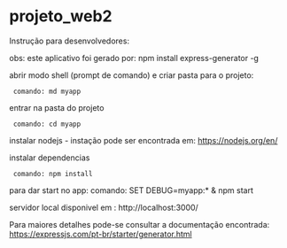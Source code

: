 # projeto_web2
Instrução para desenvolvedores:

obs: este aplicativo foi gerado por: npm install express-generator -g

abrir modo shell (prompt de comando) e criar pasta para o projeto:

     comando: md myapp
     
entrar na pasta do projeto

     comando: cd myapp

instalar nodejs - instação pode ser encontrada em: https://nodejs.org/en/

instalar dependencias

     comando: npm install

   para dar start no app:
     comando: SET DEBUG=myapp:* & npm start

servidor local disponivel em : http://localhost:3000/ 

Para maiores detalhes pode-se consultar a documentação encontrada:
https://expressjs.com/pt-br/starter/generator.html
